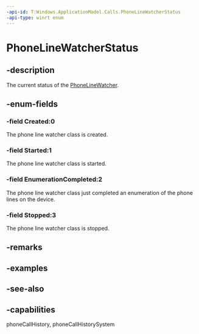 ```yaml
---
-api-id: T:Windows.ApplicationModel.Calls.PhoneLineWatcherStatus
-api-type: winrt enum
---
```


<!-- Enumeration syntax
public enum Windows.ApplicationModel.Calls.PhoneLineWatcherStatus : int
-->

# PhoneLineWatcherStatus

## -description
The current status of the [PhoneLineWatcher](phonelinewatcher.md).

## -enum-fields
### -field Created:0
The phone line watcher class is created.

### -field Started:1
The phone line watcher class is started.

### -field EnumerationCompleted:2
The phone line watcher class just completed an enumeration of the phone lines on the device.

### -field Stopped:3
The phone line watcher class is stopped.

## -remarks

## -examples

## -see-also
## -capabilities
phoneCallHistory, phoneCallHistorySystem
